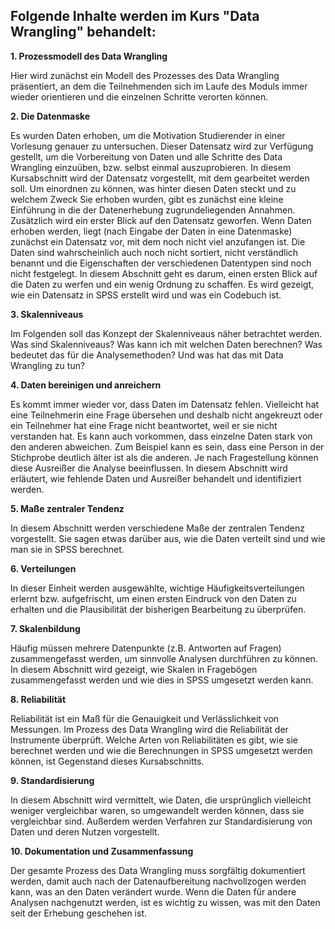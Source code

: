 ## Folgende Inhalte werden im Kurs "Data Wrangling" behandelt:

**1.	Prozessmodell des Data Wrangling**

Hier wird zunächst ein Modell des Prozesses des Data Wrangling präsentiert, an dem die Teilnehmenden sich im Laufe des Moduls immer wieder orientieren und die einzelnen Schritte verorten können.

**2.	Die Datenmaske**

Es wurden Daten erhoben, um die Motivation Studierender in einer Vorlesung genauer zu untersuchen. Dieser Datensatz wird zur Verfügung gestellt, um die Vorbereitung von Daten und alle Schritte des Data Wrangling einzuüben, bzw. selbst einmal auszuprobieren.
In diesem Kursabschnitt wird der Datensatz vorgestellt, mit dem gearbeitet werden soll. Um einordnen zu können, was hinter diesen Daten steckt und zu welchem Zweck Sie erhoben wurden, gibt es zunächst eine kleine Einführung in die der Datenerhebung zugrundeliegenden Annahmen. 
Zusätzlich wird ein erster Blick auf den Datensatz geworfen. Wenn Daten erhoben werden, liegt (nach Eingabe der Daten in eine Datenmaske) zunächst ein Datensatz vor, mit dem noch nicht viel anzufangen ist. Die Daten sind wahrscheinlich auch noch nicht sortiert, nicht verständlich benannt und die Eigenschaften der verschiedenen Datentypen sind noch nicht festgelegt. In diesem Abschnitt geht es darum, einen ersten Blick auf die Daten zu werfen und ein wenig Ordnung zu schaffen.
Es wird gezeigt, wie ein Datensatz in SPSS erstellt wird und was ein Codebuch ist.

**3.	Skalenniveaus**

Im Folgenden soll das Konzept der Skalenniveaus näher betrachtet werden. Was sind Skalenniveaus? Was kann ich mit welchen Daten berechnen? Was bedeutet das für die Analysemethoden? Und was hat das mit Data Wrangling zu tun?

**4.	Daten bereinigen und anreichern**

Es kommt immer wieder vor, dass Daten im Datensatz fehlen. Vielleicht hat eine Teilnehmerin eine Frage übersehen und deshalb nicht angekreuzt oder ein Teilnehmer hat eine Frage nicht beantwortet, weil er sie nicht verstanden hat.
Es kann auch vorkommen, dass einzelne Daten stark von den anderen abweichen. Zum Beispiel kann es sein, dass eine Person in der Stichprobe deutlich älter ist als die anderen. Je nach Fragestellung können diese Ausreißer die Analyse beeinflussen. 
In diesem Abschnitt wird erläutert, wie fehlende Daten und Ausreißer behandelt und identifiziert werden.

**5.	Maße zentraler Tendenz**

In diesem Abschnitt werden verschiedene Maße der zentralen Tendenz vorgestellt. Sie sagen etwas darüber aus, wie die Daten verteilt sind und wie man sie in SPSS berechnet.

**6.	Verteilungen**

In dieser Einheit werden ausgewählte, wichtige Häufigkeitsverteilungen erlernt bzw. aufgefrischt, um einen ersten Eindruck von den Daten zu erhalten und die Plausibilität der bisherigen Bearbeitung zu überprüfen.

**7.	Skalenbildung**

Häufig müssen mehrere Datenpunkte (z.B. Antworten auf Fragen) zusammengefasst werden, um sinnvolle Analysen durchführen zu können. In diesem Abschnitt wird gezeigt, wie Skalen in Fragebögen zusammengefasst werden und wie dies in SPSS umgesetzt werden kann.

**8.	Reliabilität**

Reliabilität ist ein Maß für die Genauigkeit und Verlässlichkeit von Messungen. Im Prozess des Data Wrangling wird die Reliabilität der Instrumente überprüft. Welche Arten von Reliabilitäten es gibt, wie sie berechnet werden und wie die Berechnungen in SPSS umgesetzt werden können, ist Gegenstand dieses Kursabschnitts.

**9.	Standardisierung**

In diesem Abschnitt wird vermittelt, wie Daten, die ursprünglich vielleicht weniger vergleichbar waren, so umgewandelt werden können, dass sie vergleichbar sind. Außerdem werden Verfahren zur Standardisierung von Daten und deren Nutzen vorgestellt.

**10.	Dokumentation und Zusammenfassung**

Der gesamte Prozess des Data Wrangling muss sorgfältig dokumentiert werden, damit auch nach der Datenaufbereitung nachvollzogen werden kann, was an den Daten verändert wurde. Wenn die Daten für andere Analysen nachgenutzt werden, ist es wichtig zu wissen, was mit den Daten seit der Erhebung geschehen ist.